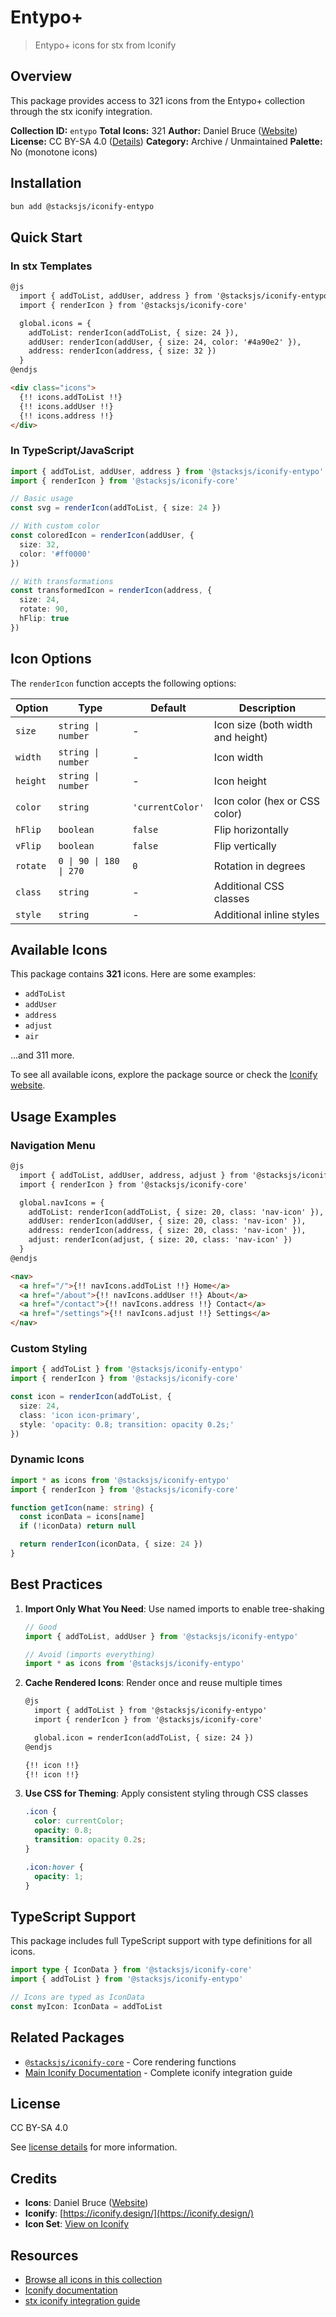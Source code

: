 # Entypo+

> Entypo+ icons for stx from Iconify

## Overview

This package provides access to 321 icons from the Entypo+ collection through the stx iconify integration.

**Collection ID:** `entypo`
**Total Icons:** 321
**Author:** Daniel Bruce ([Website](https://github.com/chancancode/entypo-plus))
**License:** CC BY-SA 4.0 ([Details](https://creativecommons.org/licenses/by-sa/4.0/))
**Category:** Archive / Unmaintained
**Palette:** No (monotone icons)

## Installation

```bash
bun add @stacksjs/iconify-entypo
```

## Quick Start

### In stx Templates

```html
@js
  import { addToList, addUser, address } from '@stacksjs/iconify-entypo'
  import { renderIcon } from '@stacksjs/iconify-core'

  global.icons = {
    addToList: renderIcon(addToList, { size: 24 }),
    addUser: renderIcon(addUser, { size: 24, color: '#4a90e2' }),
    address: renderIcon(address, { size: 32 })
  }
@endjs

<div class="icons">
  {!! icons.addToList !!}
  {!! icons.addUser !!}
  {!! icons.address !!}
</div>
```

### In TypeScript/JavaScript

```typescript
import { addToList, addUser, address } from '@stacksjs/iconify-entypo'
import { renderIcon } from '@stacksjs/iconify-core'

// Basic usage
const svg = renderIcon(addToList, { size: 24 })

// With custom color
const coloredIcon = renderIcon(addUser, {
  size: 32,
  color: '#ff0000'
})

// With transformations
const transformedIcon = renderIcon(address, {
  size: 24,
  rotate: 90,
  hFlip: true
})
```

## Icon Options

The `renderIcon` function accepts the following options:

| Option | Type | Default | Description |
|--------|------|---------|-------------|
| `size` | `string \| number` | - | Icon size (both width and height) |
| `width` | `string \| number` | - | Icon width |
| `height` | `string \| number` | - | Icon height |
| `color` | `string` | `'currentColor'` | Icon color (hex or CSS color) |
| `hFlip` | `boolean` | `false` | Flip horizontally |
| `vFlip` | `boolean` | `false` | Flip vertically |
| `rotate` | `0 \| 90 \| 180 \| 270` | `0` | Rotation in degrees |
| `class` | `string` | - | Additional CSS classes |
| `style` | `string` | - | Additional inline styles |

## Available Icons

This package contains **321** icons. Here are some examples:

- `addToList`
- `addUser`
- `address`
- `adjust`
- `air`

...and 311 more.

To see all available icons, explore the package source or check the [Iconify website](https://icon-sets.iconify.design/entypo/).

## Usage Examples

### Navigation Menu

```html
@js
  import { addToList, addUser, address, adjust } from '@stacksjs/iconify-entypo'
  import { renderIcon } from '@stacksjs/iconify-core'

  global.navIcons = {
    addToList: renderIcon(addToList, { size: 20, class: 'nav-icon' }),
    addUser: renderIcon(addUser, { size: 20, class: 'nav-icon' }),
    address: renderIcon(address, { size: 20, class: 'nav-icon' }),
    adjust: renderIcon(adjust, { size: 20, class: 'nav-icon' })
  }
@endjs

<nav>
  <a href="/">{!! navIcons.addToList !!} Home</a>
  <a href="/about">{!! navIcons.addUser !!} About</a>
  <a href="/contact">{!! navIcons.address !!} Contact</a>
  <a href="/settings">{!! navIcons.adjust !!} Settings</a>
</nav>
```

### Custom Styling

```typescript
import { addToList } from '@stacksjs/iconify-entypo'
import { renderIcon } from '@stacksjs/iconify-core'

const icon = renderIcon(addToList, {
  size: 24,
  class: 'icon icon-primary',
  style: 'opacity: 0.8; transition: opacity 0.2s;'
})
```

### Dynamic Icons

```typescript
import * as icons from '@stacksjs/iconify-entypo'
import { renderIcon } from '@stacksjs/iconify-core'

function getIcon(name: string) {
  const iconData = icons[name]
  if (!iconData) return null

  return renderIcon(iconData, { size: 24 })
}
```

## Best Practices

1. **Import Only What You Need**: Use named imports to enable tree-shaking
   ```typescript
   // Good
   import { addToList, addUser } from '@stacksjs/iconify-entypo'

   // Avoid (imports everything)
   import * as icons from '@stacksjs/iconify-entypo'
   ```

2. **Cache Rendered Icons**: Render once and reuse multiple times
   ```html
   @js
     import { addToList } from '@stacksjs/iconify-entypo'
     import { renderIcon } from '@stacksjs/iconify-core'

     global.icon = renderIcon(addToList, { size: 24 })
   @endjs

   {!! icon !!}
   {!! icon !!}
   ```

3. **Use CSS for Theming**: Apply consistent styling through CSS classes
   ```css
   .icon {
     color: currentColor;
     opacity: 0.8;
     transition: opacity 0.2s;
   }

   .icon:hover {
     opacity: 1;
   }
   ```

## TypeScript Support

This package includes full TypeScript support with type definitions for all icons.

```typescript
import type { IconData } from '@stacksjs/iconify-core'
import { addToList } from '@stacksjs/iconify-entypo'

// Icons are typed as IconData
const myIcon: IconData = addToList
```

## Related Packages

- [`@stacksjs/iconify-core`](../iconify-core) - Core rendering functions
- [Main Iconify Documentation](../../docs/iconify.md) - Complete iconify integration guide

## License

CC BY-SA 4.0

See [license details](https://creativecommons.org/licenses/by-sa/4.0/) for more information.

## Credits

- **Icons**: Daniel Bruce ([Website](https://github.com/chancancode/entypo-plus))
- **Iconify**: [https://iconify.design/](https://iconify.design/)
- **Icon Set**: [View on Iconify](https://icon-sets.iconify.design/entypo/)

## Resources

- [Browse all icons in this collection](https://icon-sets.iconify.design/entypo/)
- [Iconify documentation](https://iconify.design/docs/)
- [stx iconify integration guide](../../docs/iconify.md)
